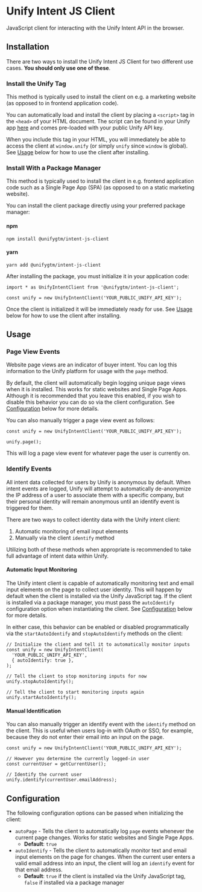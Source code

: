# Unify Intent JS Client

JavaScript client for interacting with the Unify Intent API in the browser.

## Installation

There are two ways to install the Unify Intent JS Client for two different use cases. **You should only use one of these**.

### Install the Unify Tag

This method is typically used to install the client on e.g. a marketing website (as opposed to in frontend application code).

You can automatically load and install the client by placing a `<script>` tag in the `<head>` of your HTML document. The script can be found in your Unify app [here](https://app.unifygtm.com/dashboard/settings/integrations/website-tag) and comes pre-loaded with your public Unify API key.

When you include this tag in your HTML, you will immediately be able to access the client at `window.unify` (or simply `unify` since `window` is global). See [Usage](#usage) below for how to use the client after installing.

### Install With a Package Manager

This method is typically used to install the client in e.g. frontend application code such as a Single Page App (SPA) (as opposed to on a static marketing website).

You can install the client package directly using your preferred package manager:

#### npm

```
npm install @unifygtm/intent-js-client
```

#### yarn

```
yarn add @unifygtm/intent-js-client
```

After installing the package, you must initialize it in your application code:

```
import * as UnifyIntentClient from '@unifygtm/intent-js-client';

const unify = new UnifyIntentClient('YOUR_PUBLIC_UNIFY_API_KEY');
```

Once the client is initialized it will be immediately ready for use. See [Usage](#usage) below for how to use the client after installing.

## Usage

### Page View Events

Website page views are an indicator of buyer intent. You can log this information to the Unify platform for usage with the `page` method.

By default, the client will automatically begin logging unique page views when it is installed. This works for static websites and Single Page Apps. Although it is recommended that you leave this enabled, if you wish to disable this behavior you can do so via the client configuration. See [Configuration](#configuration) below for more details.

You can also manually trigger a page view event as follows:

```
const unify = new UnifyIntentClient('YOUR_PUBLIC_UNIFY_API_KEY');

unify.page();
```

This will log a page view event for whatever page the user is currently on.

### Identify Events

All intent data collected for users by Unify is anonymous by default. When intent events are logged, Unify will attempt to automatically de-anonymize the IP address of a user to associate them with a specific company, but their personal identity will remain anonymous until an identify event is triggered for them.

There are two ways to collect identity data with the Unify intent client:

1. Automatic monitoring of email input elements
2. Manually via the client `identify` method

Utilizing both of these methods when appropriate is recommended to take full advantage of intent data within Unify.

#### Automatic Input Monitoring

The Unify intent client is capable of automatically monitoring text and email input elements on the page to collect user identity. This will happen by default when the client is installed via the Unify JavaScript tag. If the client is installed via a package manager, you must pass the `autoIdentify` configuration option when instantiating the client. See [Configuration](#configuration) below for more details.

In either case, this behavior can be enabled or disabled programmatically via the `startAutoIdentify` and `stopAutoIdentify` methods on the client:

```
// Initialize the client and tell it to automatically monitor inputs
const unify = new UnifyIntentClient(
  'YOUR_PUBLIC_UNIFY_API_KEY',
  { autoIdentify: true },
);

// Tell the client to stop monitoring inputs for now
unify.stopAutoIdentify();

// Tell the client to start monitoring inputs again
unify.startAutoIdentify();
```

#### Manual Identification

You can also manually trigger an identify event with the `identify` method on the client. This is useful when users log-in with OAuth or SSO, for example, because they do not enter their email into an input on the page.

```
const unify = new UnifyIntentClient('YOUR_PUBLIC_UNIFY_API_KEY');

// However you determine the currently logged-in user
const currentUser = getCurrentUser();

// Identify the current user
unify.identify(currentUser.emailAddress);
```

## Configuration

The following configuration options can be passed when initializing the client:

- `autoPage` - Tells the client to automatically log `page` events whenever the current page changes. Works for static websites and Single Page Apps.
  - **Default**: `true`
- `autoIdentify` - Tells the client to automatically monitor text and email input elements on the page for changes. When the current user enters a valid email address into an input, the client will log an `identify` event for that email address.
  - **Default**: `true` if the client is installed via the Unify JavaScript tag, `false` if installed via a package manager
